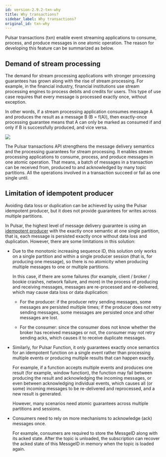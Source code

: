 ```yaml
---
id: version-2.9.2-txn-why
title: Why transactions?
sidebar_label: Why transactions?
original_id: txn-why
---
```


Pulsar transactions (txn) enable event streaming applications to consume, process, and produce messages in one atomic operation. The reason for developing this feature can be summarized as below.

## Demand of stream processing

The demand for stream processing applications with stronger processing guarantees has grown along with the rise of stream processing. For example, in the financial industry, financial institutions use stream processing engines to process debits and credits for users. This type of use case requires that every message is processed exactly once, without exception.

In other words, if a stream processing application consumes message A and
produces the result as a message B (B = f(A)), then exactly-once processing
guarantee means that A can only be marked as consumed if and only if B is
successfully produced, and vice versa.

![](assets/txn-1.png)

The Pulsar transactions API strengthens the message delivery semantics and the processing guarantees for stream processing. It enables stream processing applications to consume, process, and produce messages in one atomic operation. That means, a batch of messages in a transaction can be received from, produced to and acknowledged by many topic partitions. All the operations involved in a transaction succeed or fail as one single until.

## Limitation of idempotent producer

Avoiding data loss or duplication can be achieved by using the Pulsar idempotent producer, but it does not provide guarantees for writes across multiple partitions. 

In Pulsar, the highest level of message delivery guarantee is using an [idempotent producer](https://pulsar.apache.org/docs/en/next/concepts-messaging/#producer-idempotency) with the exactly once semantic at one single partition, that is, each message is persisted exactly once without data loss and duplication. However, there are some limitations in this solution:

- Due to the monotonic increasing sequence ID, this solution only works on a single partition and within a single producer session (that is, for producing one message), so there is no atomicity when producing multiple messages to one or multiple partitions. 
  
  In this case, if there are some failures  (for example, client / broker / bookie crashes, network failure, and more) in the process of producing and receiving messages, messages are re-processed and re-delivered, which may cause data loss or data duplication: 

  - For the producer: if the producer retry sending messages, some messages are persisted multiple times; if the producer does not retry sending messages, some messages are persisted once and other messages are lost. 
  
  - For the consumer: since the consumer does not know whether the broker has received messages or not, the consumer may not retry sending acks, which causes it to receive duplicate messages.  

- Similarly, for Pulsar Function, it only guarantees exactly once semantics for an idempotent function on a single event rather than processing multiple events or producing multiple results that can happen exactly. 

    For example, if a function accepts multiple events and produces one result (for example, window function), the function may fail between producing the result and acknowledging the incoming messages, or even between acknowledging individual events, which causes all (or some) incoming messages to be re-delivered and reprocessed, and a new result is generated.

    However, many scenarios need atomic guarantees across multiple partitions and sessions.

- Consumers need to rely on more mechanisms to acknowledge (ack) messages once. 
  
  For example, consumers are required to store the MessgeID along with its acked state. After the topic is unloaded, the subscription can recover the acked state of this MessgeID in memory when the topic is loaded again.